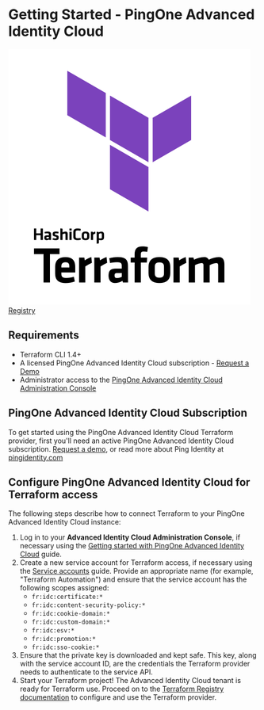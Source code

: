 # Getting Started - PingOne Advanced Identity Cloud

<div class="banner" onclick="window.open('https://registry.terraform.io/providers/pingidentity/identitycloud/latest','');">
    <img class="assets" src="../../img/logos/tf-logo.svg" alt="Terraform logo" />
    <span class="caption">
        <a class="assetlinks" href="https://registry.terraform.io/providers/pingidentity/identitycloud/latest" target=”_blank”>Registry</a>
    </span>
</div>

## Requirements

* Terraform CLI 1.4+
* A licensed PingOne Advanced Identity Cloud subscription - [Request a Demo](https://www.pingidentity.com/en/platform/pingone-advanced-identity-cloud.html)
* Administrator access to the [PingOne Advanced Identity Cloud Administration Console](https://docs.pingidentity.com/pingoneaic/latest/admin-uis.html)

## PingOne Advanced Identity Cloud Subscription

To get started using the PingOne Advanced Identity Cloud Terraform provider, first you'll need an active PingOne Advanced Identity Cloud subscription. [Request a demo](https://www.pingidentity.com/en/platform/pingone-advanced-identity-cloud.html), or read more about Ping Identity at [pingidentity.com](https://www.pingidentity.com)

## Configure PingOne Advanced Identity Cloud for Terraform access

The following steps describe how to connect Terraform to your PingOne Advanced Identity Cloud instance:

1. Log in to your **Advanced Identity Cloud Administration Console**, if necessary using the [Getting started with PingOne Advanced Identity Cloud](https://docs.pingidentity.com/pingoneaic//latest/getting-started.html) guide.
2. Create a new service account for Terraform access, if necessary using the [Service accounts](https://docs.pingidentity.com/pingoneaic/latest/tenants/service-accounts.html) guide.  Provide an appropriate name (for example, "Terraform Automation") and ensure that the service account has the following scopes assigned:
   - `fr:idc:certificate:*`
   - `fr:idc:content-security-policy:*`
   - `fr:idc:cookie-domain:*`
   - `fr:idc:custom-domain:*`
   - `fr:idc:esv:*`
   - `fr:idc:promotion:*`
   - `fr:idc:sso-cookie:*` 
3. Ensure that the private key is downloaded and kept safe.  This key, along with the service account ID, are the credentials the Terraform provider needs to authenticate to the service API.
4. Start your Terraform project! The Advanced Identity Cloud tenant is ready for Terraform use. Proceed on to the [Terraform Registry documentation](https://registry.terraform.io/providers/pingidentity/identitycloud/latest) to configure and use the Terraform provider.